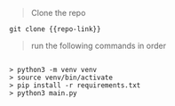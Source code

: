 > Clone the repo

```
git clone {{repo-link}}
```
> run the following commands in order
```

> python3 -m venv venv
> source venv/bin/activate
> pip install -r requirements.txt
> python3 main.py

```
